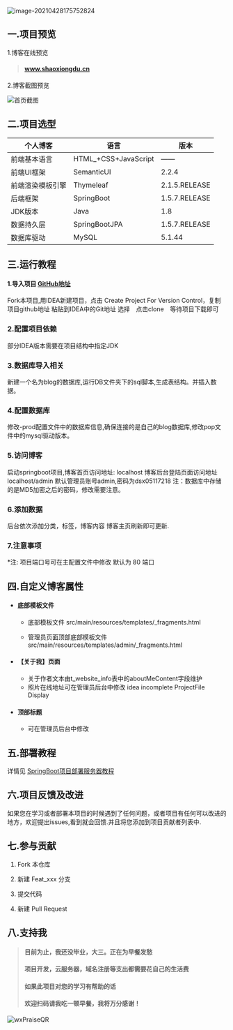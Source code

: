 ![image-20210428175752824](https://gitee.com/ShaoxiongDu/imageBed/raw/master/image-20210428175752824.png)

## 一.项目预览

 1.博客在线预览

>#### <a href="http://www.shaoxiongdu.cn" target ="_blank" >www.shaoxiongdu.cn </a>

2.博客截图预览

![首页截图](https://gitee.com/ShaoxiongDu/imageBed/raw/master/image-20210430180342704.png)

## 二.项目选型

| 个人博客         | 语言                 | 版本          |
| ---------------- | -------------------- | ------------- |
| 前端基本语言     | HTML_+CSS+JavaScript | ——            |
| 前端UI框架       | SemanticUI           | 2.2.4         |
| 前端渲染模板引擎 | Thymeleaf            | 2.1.5.RELEASE |
| 后端框架         | SpringBoot           | 1.5.7.RELEASE |
| JDK版本          | Java                 | 1.8           |
| 数据持久层       | SpringBootJPA        | 1.5.7.RELEASE |
| 数据库驱动       | MySQL                | 5.1.44        |

## 三.运行教程

#### 1.导入项目 [GitHub地址](https://github.com/shaoxiongdu/blog) 

   Fork本项目,用IDEA新建项目，点击 Create Project For Version Control，复制项目github地址 粘贴到IDEA中的Git地址 选择　点击clone　等待项目下载即可

### 2.配置项目依赖

   部分IDEA版本需要在项目结构中指定JDK

### 3.数据库导入相关

   新建一个名为blog的数据库,运行DB文件夹下的sql脚本,生成表结构。并插入数据。

### 4.配置数据库

   修改-prod配置文件中的数据库信息,确保连接的是自己的blog数据库,修改pop文件中的mysql驱动版本。

### 5.访问博客

   启动springboot项目,博客首页访问地址: localhost  博客后台登陆页面访问地址 localhost/admin 
   默认管理员账号admin,密码为dsx05117218    注：数据库中存储的是MD5加密之后的密码，修改需要注意。 

### 6.添加数据

   后台依次添加分类，标签，博客内容  博客主页刷新即可更新.

### 7.注意事项

   *注: 项目端口号可在主配置文件中修改 默认为 80 端口


## 四.自定义博客属性

  - #### 底部模板文件

    - 底部模板文件 src/main/resources/templates/_fragments.html

    - 管理员页面顶部底部模板文件 src/main/resources/templates/admin/_fragments.html

  - #### 【关于我】页面

    - 关于作者文本由t_website_info表中的aboutMeContent字段维护
    - 照片在线地址可在管理员后台中修改
      idea incomplete ProjectFile Display
  - #### 顶部标题

    - 可在管理员后台中修改

## 五.部署教程

详情见 [SpringBoot项目部署服务器教程](https://zhuanlan.zhihu.com/p/97787791)

## 六.项目反馈及改进

 如果您在学习或者部署本项目的时候遇到了任何问题，或者项目有任何可以改进的地方，欢迎提出issues,看到就会回馈.并且将您添加到项目贡献者列表中.

## 七.参与贡献

1. Fork 本仓库

2. 新建 Feat_xxx 分支

3. 提交代码

4. 新建 Pull Request

## 八.支持我

> #### 目前为止，我还没毕业，大三。正在为早餐发愁
> #### 项目开发，云服务器，域名注册等支出都需要花自己的生活费
> #### 如果此项目对您的学习有帮助的话
> #### 欢迎扫码请我吃一顿早餐，我将万分感谢！

![wxPraiseQR](https://gitee.com/ShaoxiongDu/imageBed/raw/master/wxPraiseQR.png)